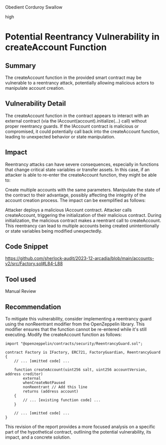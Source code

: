 Obedient Corduroy Swallow

high

# Potential Reentrancy Vulnerability in createAccount Function

## Summary
The createAccount function in the provided smart contract may be vulnerable to a reentrancy attack, potentially allowing malicious actors to manipulate account creation.

## Vulnerability Detail
The createAccount function in the contract appears to interact with an external contract (via the IAccount(account).initialize(...) call) without proper reentrancy guards. If the IAccount contract is malicious or compromised, it could potentially call back into the createAccount function, leading to unexpected behavior or state manipulation.
## Impact
Reentrancy attacks can have severe consequences, especially in functions that change critical state variables or transfer assets. In this case, if an attacker is able to re-enter the createAccount function, they might be able to:

Create multiple accounts with the same parameters.
Manipulate the state of the contract to their advantage, possibly affecting the integrity of the account creation process.
The impact can be exemplified as follows:

Attacker deploys a malicious IAccount contract.
Attacker calls createAccount, triggering the initialization of their malicious contract.
During initialization, the malicious contract makes a reentrant call to createAccount.
This reentrancy can lead to multiple accounts being created unintentionally or state variables being modified unexpectedly.


## Code Snippet
https://github.com/sherlock-audit/2023-12-arcadia/blob/main/accounts-v2/src/Factory.sol#L84-L88

## Tool used

Manual Review

## Recommendation
To mitigate this vulnerability, consider implementing a reentrancy guard using the nonReentrant modifier from the OpenZeppelin library. This modifier ensures that the function cannot be re-entered while it's still executing. Modify the createAccount function as follows:
```solidity
import "@openzeppelin/contracts/security/ReentrancyGuard.sol";

contract Factory is IFactory, ERC721, FactoryGuardian, ReentrancyGuard {
    // ... [omitted code] ...

    function createAccount(uint256 salt, uint256 accountVersion, address creditor)
        external
        whenCreateNotPaused
        nonReentrant // Add this line
        returns (address account)
    {
        // ... [existing function code] ...
    }

    // ... [omitted code] ...
}
```
This revision of the report provides a more focused analysis on a specific part of the hypothetical contract, outlining the potential vulnerability, its impact, and a concrete solution.